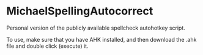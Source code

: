 # MichaelSpellingAutocorrect
Personal version of the publicly available spellcheck autohotkey script. 

To use, make sure that you have AHK installed, and then download the .ahk file and double click (execute) it. 
